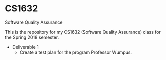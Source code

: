 # CS1632
Software Quality Assurance

This is the repository for my CS1632 (Software Quality Assurance) class for the 
Spring 2018 semester.

* Deliverable 1
  * Create a test plan for the program Professor Wumpus.
